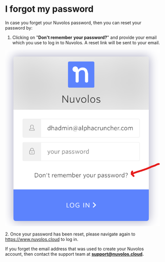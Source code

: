 # I forgot my password

In case you forget your Nuvolos password, then you can reset your password by:&#x20;

1. Clicking on "**Don't remember** **your password?**" and provide your email which you use to log in to Nuvolos. A reset link will be sent to your email.

![](<../../.gitbook/assets/image (18).png>)

2\. Once your password has been reset, please navigate again to https://www.nuvolos.cloud to log in.

If you forget the email address that was used to create your Nuvolos account, then contact the support team at [**support@nuvolos.cloud**](mailto:support@nuvolos.cloud)**.**

